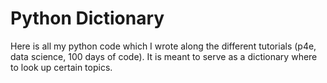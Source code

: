 # Python Dictionary
Here is all my python code which I wrote along the different tutorials (p4e, data science, 100 days of code). It is meant to serve as a dictionary where to look up certain topics.
